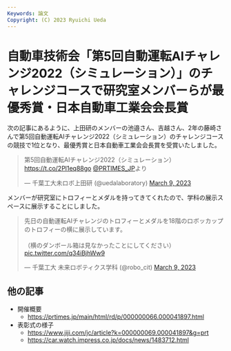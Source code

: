 ```yaml
---
Keywords: 論文
Copyright: (C) 2023 Ryuichi Ueda
---
```


# 自動車技術会「第5回自動運転AIチャレンジ2022（シミュレーション）」のチャレンジコースで研究室メンバーらが最優秀賞・日本自動車工業会会長賞

次の記事にあるように、上田研のメンバーの池邉さん、吉越さん、2年の藤崎さんで第5回自動運転AIチャレンジ2022（シミュレーション）のチャレンジコースの競技で1位となり、最優秀賞と日本自動車工業会会長賞を受賞いたしました。

<blockquote class="twitter-tweet" data-partner="tweetdeck"><p lang="ja" dir="ltr">第5回自動運転AIチャレンジ2022（シミュレーション） <a href="https://t.co/2Pl1eq88go">https://t.co/2Pl1eq88go</a> <a href="https://twitter.com/PRTIMES_JP?ref_src=twsrc%5Etfw">@PRTIMES_JP</a>より</p>&mdash; 千葉工大未ロボ上田研 (@uedalaboratory) <a href="https://twitter.com/uedalaboratory/status/1633644296405676033?ref_src=twsrc%5Etfw">March 9, 2023</a></blockquote>
<script async src="https://platform.twitter.com/widgets.js" charset="utf-8"></script>

メンバーが研究室にトロフィーとメダルを持ってきてくれたので、学科の展示スペースに展示することにしました。

<blockquote class="twitter-tweet" data-partner="tweetdeck"><p lang="ja" dir="ltr">先日の自動運転AIチャレンジのトロフィーとメダルを18階のロボッカップのトロフィーの横に展示しています。<br><br>（横のダンボール箱は見なかったことにしてください） <a href="https://t.co/q34iBjhWw9">pic.twitter.com/q34iBjhWw9</a></p>&mdash; 千葉工大 未来ロボティクス学科 (@robo_cit) <a href="https://twitter.com/robo_cit/status/1633647263858982912?ref_src=twsrc%5Etfw">March 9, 2023</a></blockquote>
<script async src="https://platform.twitter.com/widgets.js" charset="utf-8"></script>


## 他の記事

* 開催概要
    * https://prtimes.jp/main/html/rd/p/000000066.000041897.html
* 表彰式の様子
    * https://www.jiji.com/jc/article?k=000000069.000041897&g=prt
    * https://car.watch.impress.co.jp/docs/news/1483712.html


